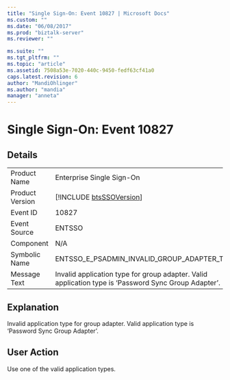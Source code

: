 ```yaml
---
title: "Single Sign-On: Event 10827 | Microsoft Docs"
ms.custom: ""
ms.date: "06/08/2017"
ms.prod: "biztalk-server"
ms.reviewer: ""

ms.suite: ""
ms.tgt_pltfrm: ""
ms.topic: "article"
ms.assetid: 7508a53e-7020-440c-9450-fedf63cf41a0
caps.latest.revision: 6
author: "MandiOhlinger"
ms.author: "mandia"
manager: "anneta"
---
```

# Single Sign-On: Event 10827
## Details  
  
|                 |                                                                                                      |
|-----------------|------------------------------------------------------------------------------------------------------|
|  Product Name   |                                      Enterprise Single Sign-On                                       |
| Product Version |                     [!INCLUDE [btsSSOVersion](../includes/btsssoversion-md.md)]                      |
|    Event ID     |                                                10827                                                 |
|  Event Source   |                                                ENTSSO                                                |
|    Component    |                                                 N/A                                                  |
|  Symbolic Name  |                             ENTSSO_E_PSADMIN_INVALID_GROUP_ADAPTER_TYPE                              |
|  Message Text   | Invalid application type for group adapter. Valid application type is ‘Password Sync Group Adapter’. |
  
## Explanation  
 Invalid application type for group adapter. Valid application type is ‘Password Sync Group Adapter’.  
  
## User Action  
 Use one of the valid application types.